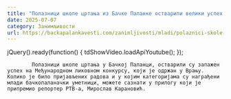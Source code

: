 ```yaml
---
title: "Полазници школе цртања из Бачке Паланке остварили велики успех (ВИДЕО)"
date: 2025-07-07
category: Занимљивости
url: https://backapalankavesti.com/zanimljivosti/mladi/polaznici-skole-crtanja-iz-backe-palanke-ostvarili-veliki-uspeh-video/
---
```


jQuery().ready(function() {
                            tdShowVideo.loadApiYoutube(); 
                        });
                        
                    
            Полазници школе цртања у Бачкој Паланци, остварили су запажен успех на Међународном ликовном конкурсу, који је одржан у Врању. Колико је било пријављених радова и у којим категоријама су награђени млади бачкопаланачки уметници, можете сазнати у прилогу који је припремио репортер РТВ-а, Мирослав Карановић.
